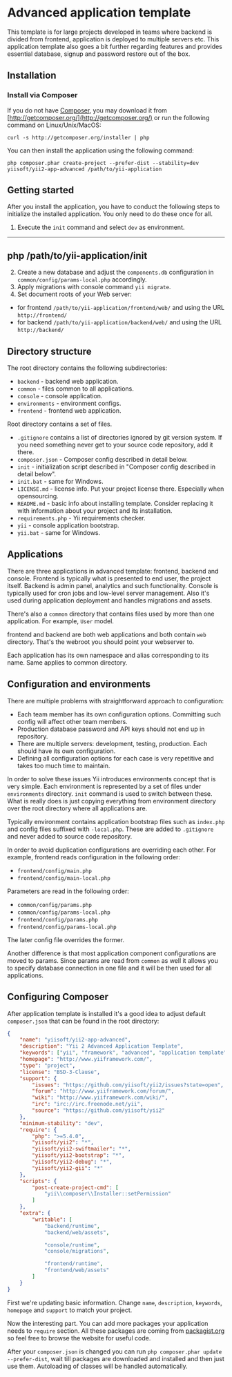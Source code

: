 Advanced application template
=============================

This template is for large projects developed in teams where backend is divided from frontend, application is deployed
to multiple servers etc. This application template also goes a bit further regarding features and provides essential
database, signup and password restore out of the box.

Installation
------------

### Install via Composer

If you do not have [Composer](http://getcomposer.org/), you may download it from
[http://getcomposer.org/](http://getcomposer.org/) or run the following command on Linux/Unix/MacOS:

~~~
curl -s http://getcomposer.org/installer | php
~~~

You can then install the application using the following command:

~~~
php composer.phar create-project --prefer-dist --stability=dev yiisoft/yii2-app-advanced /path/to/yii-application
~~~

Getting started
---------------

After you install the application, you have to conduct the following steps to initialize
the installed application. You only need to do these once for all.

1. Execute the `init` command and select `dev` as environment.
---
php /path/to/yii-application/init
---
2. Create a new database and adjust the `components.db` configuration in `common/config/params-local.php` accordingly.
3. Apply migrations with console command `yii migrate`.
4. Set document roots of your Web server:

- for frontend `/path/to/yii-application/frontend/web/` and using the URL `http://frontend/`
- for backend `/path/to/yii-application/backend/web/` and using the URL `http://backend/`

Directory structure
-------------------

The root directory contains the following subdirectories:

- `backend` - backend web application.
- `common` - files common to all applications.
- `console` - console application.
- `environments` - environment configs.
- `frontend` - frontend web application.

Root directory contains a set of files.

- `.gitignore` contains a list of directories ignored by git version system. If you need something never get to your source
  code repository, add it there.
- `composer.json` - Composer config described in detail below.
- `init` - initialization script described in "Composer config described in detail below".
- `init.bat` - same for Windows.
- `LICENSE.md` - license info. Put your project license there. Especially when opensourcing.
- `README.md` - basic info about installing template. Consider replacing it with information about your project and its
  installation.
- `requirements.php` - Yii requirements checker.
- `yii` - console application bootstrap.
- `yii.bat` - same for Windows.

Applications
------------

There are three applications in advanced template: frontend, backend and console. Frontend is typically what is presented
to end user, the project itself. Backend is admin panel, analytics and such functionality. Console is typically used for
cron jobs and low-level server management. Also it's used during application deployment and handles migrations and assets.

There's also a `common` directory that contains files used by more than one application. For example, `User` model.

frontend and backend are both web applications and both contain `web` directory. That's the webroot you should point your
webserver to.

Each application has its own namespace and alias corresponding to its name. Same applies to common directory.

Configuration and environments
------------------------------

There are multiple problems with straightforward approach to configuration:

- Each team member has its own configuration options. Committing such config will affect other team members.
- Production database password and API keys should not end up in repository.
- There are multiple servers: development, testing, production. Each should have its own configuration.
- Defining all configuration options for each case is very repetitive and takes too much time to maintain.

In order to solve these issues Yii introduces environments concept that is very simple. Each environment is represented
by a set of files under `environments` directory. `init` command is used to switch between these. What is really does is
just copying everything from environment directory over the root directory where all applications are.

Typically environment contains application bootstrap files such as `index.php` and config files suffixed with
`-local.php`. These are added to `.gitignore` and never added to source code repository.

In order to avoid duplication configurations are overriding each other. For example, frontend reads configuration in the
following order:

- `frontend/config/main.php`
- `frontend/config/main-local.php`

Parameters are read in the following order:

- `common/config/params.php`
- `common/config/params-local.php`
- `frontend/config/params.php`
- `frontend/config/params-local.php`

The later config file overrides the former.

Another difference is that most application component configurations are moved to params. Since params are read from
`common` as well it allows you to specify database connection in one file and it will be then used for all applications.

Configuring Composer
--------------------

After application template is installed it's a good idea to adjust default `composer.json` that can be found in the root
directory:

```json
{
	"name": "yiisoft/yii2-app-advanced",
	"description": "Yii 2 Advanced Application Template",
	"keywords": ["yii", "framework", "advanced", "application template"],
	"homepage": "http://www.yiiframework.com/",
	"type": "project",
	"license": "BSD-3-Clause",
	"support": {
		"issues": "https://github.com/yiisoft/yii2/issues?state=open",
		"forum": "http://www.yiiframework.com/forum/",
		"wiki": "http://www.yiiframework.com/wiki/",
		"irc": "irc://irc.freenode.net/yii",
		"source": "https://github.com/yiisoft/yii2"
	},
	"minimum-stability": "dev",
	"require": {
		"php": ">=5.4.0",
		"yiisoft/yii2": "*",
		"yiisoft/yii2-swiftmailer": "*",
		"yiisoft/yii2-bootstrap": "*",
		"yiisoft/yii2-debug": "*",
		"yiisoft/yii2-gii": "*"
	},
	"scripts": {
		"post-create-project-cmd": [
			"yii\\composer\\Installer::setPermission"
		]
	},
	"extra": {
		"writable": [
			"backend/runtime",
			"backend/web/assets",

			"console/runtime",
			"console/migrations",

			"frontend/runtime",
			"frontend/web/assets"
		]
	}
}
```

First we're updating basic information. Change `name`, `description`, `keywords`, `homepage` and `support` to match
your project.

Now the interesting part. You can add more packages your application needs to `require` section.
All these packages are coming from [packagist.org](https://packagist.org/) so feel free to browse the website for useful code.

After your `composer.json` is changed you can run `php composer.phar update --prefer-dist`, wait till packages are downloaded and
installed and then just use them. Autoloading of classes will be handled automatically.
